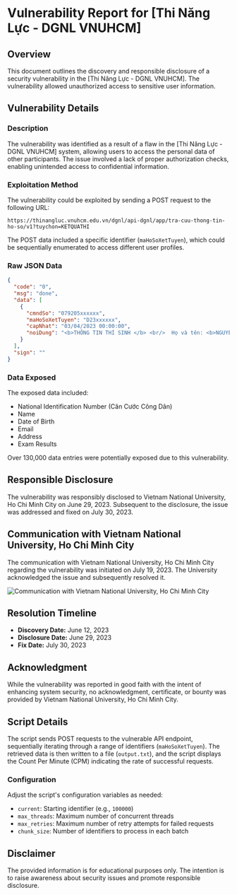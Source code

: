# Vulnerability Report for [Thi Năng Lực - DGNL VNUHCM]

## Overview

This document outlines the discovery and responsible disclosure of a security vulnerability in the [Thi Năng Lực - DGNL VNUHCM]. The vulnerability allowed unauthorized access to sensitive user information.

## Vulnerability Details

### Description

The vulnerability was identified as a result of a flaw in the [Thi Năng Lực - DGNL VNUHCM] system, allowing users to access the personal data of other participants. The issue involved a lack of proper authorization checks, enabling unintended access to confidential information.

### Exploitation Method

The vulnerability could be exploited by sending a POST request to the following URL:

```
https://thinangluc.vnuhcm.edu.vn/dgnl/api-dgnl/app/tra-cuu-thong-tin-ho-so/v1?tuychon=KETQUATHI
```

The POST data included a specific identifier (`maHoSoXetTuyen`), which could be sequentially enumerated to access different user profiles.

### Raw JSON Data

```json
{
  "code": "0",
  "msg": "done",
  "data": [
    {
      "cmndSo": "079205xxxxxx",
      "maHoSoXetTuyen": "D23xxxxxx",
      "capNhat": "03/04/2023 00:00:00",
      "noiDung": "<b>THÔNG TIN THÍ SINH </b> <br/>  Họ và tên: <b>NGUYỄN XX XX LONG</b><br/> Ngày sinh: xx/xx/2005 <br/> Email: xx@gmail.com <br/> Địa chỉ: XX - XX <br/><br/> <b>THÔNG TIN DỰ THI  </b> <br/>Số báo danh: XX <br/> Ngày giờ thi: 7g30 ngày 26/3/2023 <br/>Địa điểm thi: Trường ĐH Công nghệ Thông tin, Khu phố 6, Phường Linh Trung, TP.Thủ Đức, TP.HCM<br/> Phòng thi: P.048 [B7.08.2]<br/>  <br/> <b>KẾT QUẢ THI</b><span style='color: green;'><ul><li>Tiếng Việt: 177 điểm.</li><li>Tiếng Anh: 176 điểm.</li><li>Toán-Logic-Phân tích số liệu: 231 điểm.</li><li>Khoa học Tự nhiên: 148 điểm.</li><li>Khoa học Xã hội: 129 điểm.</li></ul></span><ul><b style=color:red;'>Tổng: 861 điểm.</b></ul>"
    }
  ],
  "sign": ""
}
```
### Data Exposed

The exposed data included:

- National Identification Number (Căn Cước Công Dân)
- Name
- Date of Birth
- Email
- Address
- Exam Results
  
Over 130,000 data entries were potentially exposed due to this vulnerability.

## Responsible Disclosure

The vulnerability was responsibly disclosed to Vietnam National University, Ho Chi Minh City on June 29, 2023. Subsequent to the disclosure, the issue was addressed and fixed on July 30, 2023.

## Communication with Vietnam National University, Ho Chi Minh City

The communication with Vietnam National University, Ho Chi Minh City regarding the vulnerability was initiated on July 19, 2023. The University acknowledged the issue and subsequently resolved it.

![Communication with Vietnam National University, Ho Chi Minh City](https://github.com/KenKout/DGNL/assets/54569460/e6fc2821-be32-40c1-8c89-b252c1adc38d)

## Resolution Timeline

- **Discovery Date:** June 12, 2023
- **Disclosure Date:** June 29, 2023
- **Fix Date:** July 30, 2023

## Acknowledgment

While the vulnerability was reported in good faith with the intent of enhancing system security, no acknowledgment, certificate, or bounty was provided by Vietnam National University, Ho Chi Minh City.

## Script Details

The script sends POST requests to the vulnerable API endpoint, sequentially iterating through a range of identifiers (`maHoSoXetTuyen`). The retrieved data is then written to a file (`output.txt`), and the script displays the Count Per Minute (CPM) indicating the rate of successful requests.

### Configuration

Adjust the script's configuration variables as needed:

- `current`: Starting identifier (e.g., `100000`)
- `max_threads`: Maximum number of concurrent threads
- `max_retries`: Maximum number of retry attempts for failed requests
- `chunk_size`: Number of identifiers to process in each batch

## Disclaimer

The provided information is for educational purposes only. The intention is to raise awareness about security issues and promote responsible disclosure.

